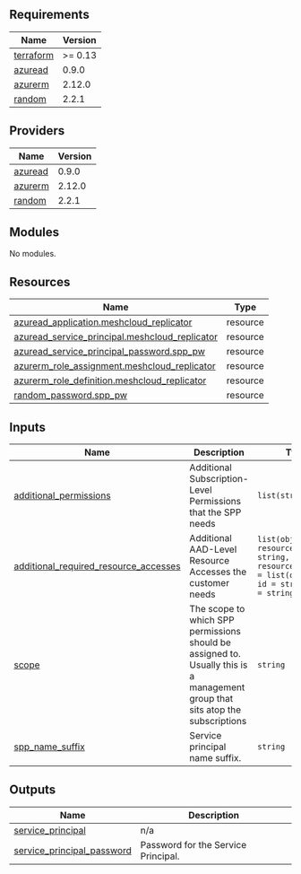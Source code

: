 ## Requirements

| Name | Version |
|------|---------|
| <a name="requirement_terraform"></a> [terraform](#requirement\_terraform) | >= 0.13 |
| <a name="requirement_azuread"></a> [azuread](#requirement\_azuread) | 0.9.0 |
| <a name="requirement_azurerm"></a> [azurerm](#requirement\_azurerm) | 2.12.0 |
| <a name="requirement_random"></a> [random](#requirement\_random) | 2.2.1 |

## Providers

| Name | Version |
|------|---------|
| <a name="provider_azuread"></a> [azuread](#provider\_azuread) | 0.9.0 |
| <a name="provider_azurerm"></a> [azurerm](#provider\_azurerm) | 2.12.0 |
| <a name="provider_random"></a> [random](#provider\_random) | 2.2.1 |

## Modules

No modules.

## Resources

| Name | Type |
|------|------|
| [azuread_application.meshcloud_replicator](https://registry.terraform.io/providers/hashicorp/azuread/0.9.0/docs/resources/application) | resource |
| [azuread_service_principal.meshcloud_replicator](https://registry.terraform.io/providers/hashicorp/azuread/0.9.0/docs/resources/service_principal) | resource |
| [azuread_service_principal_password.spp_pw](https://registry.terraform.io/providers/hashicorp/azuread/0.9.0/docs/resources/service_principal_password) | resource |
| [azurerm_role_assignment.meshcloud_replicator](https://registry.terraform.io/providers/hashicorp/azurerm/2.12.0/docs/resources/role_assignment) | resource |
| [azurerm_role_definition.meshcloud_replicator](https://registry.terraform.io/providers/hashicorp/azurerm/2.12.0/docs/resources/role_definition) | resource |
| [random_password.spp_pw](https://registry.terraform.io/providers/hashicorp/random/2.2.1/docs/resources/password) | resource |

## Inputs

| Name | Description | Type | Default | Required |
|------|-------------|------|---------|:--------:|
| <a name="input_additional_permissions"></a> [additional\_permissions](#input\_additional\_permissions) | Additional Subscription-Level Permissions that the SPP needs | `list(string)` | `[]` | no |
| <a name="input_additional_required_resource_accesses"></a> [additional\_required\_resource\_accesses](#input\_additional\_required\_resource\_accesses) | Additional AAD-Level Resource Accesses the customer needs | `list(object({ resource_app_id = string, resource_accesses = list(object({ id = string, type = string })) }))` | `[]` | no |
| <a name="input_scope"></a> [scope](#input\_scope) | The scope to which SPP permissions should be assigned to. Usually this is a management group that sits atop the subscriptions | `string` | n/a | yes |
| <a name="input_spp_name_suffix"></a> [spp\_name\_suffix](#input\_spp\_name\_suffix) | Service principal name suffix. | `string` | n/a | yes |

## Outputs

| Name | Description |
|------|-------------|
| <a name="output_service_principal"></a> [service\_principal](#output\_service\_principal) | n/a |
| <a name="output_service_principal_password"></a> [service\_principal\_password](#output\_service\_principal\_password) | Password for the Service Principal. |
